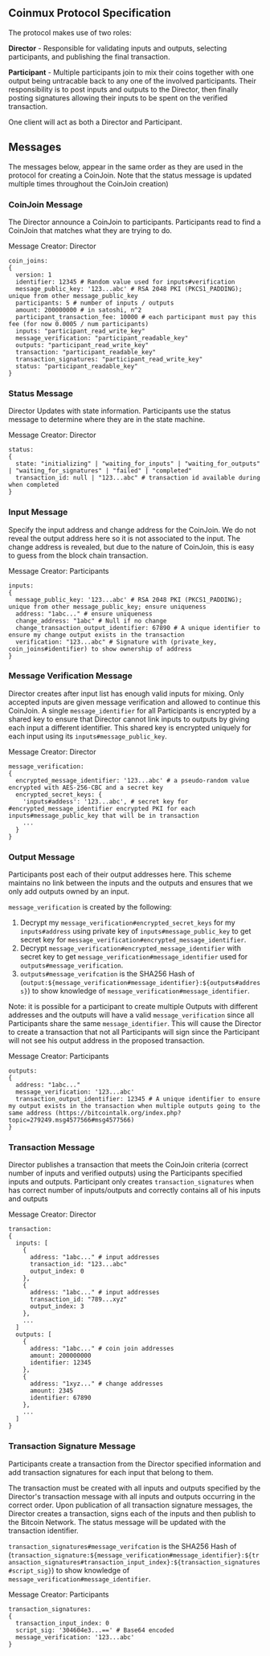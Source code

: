 ## Coinmux Protocol Specification

The protocol makes use of two roles:

**Director** - Responsible for validating inputs and outputs, selecting participants, and publishing the final transaction.

**Participant** - Multiple participants join to mix their coins together with one output being untracable back to any one of the involved participants. Their responsibility is to post inputs and outputs to the Director, then finally posting signatures allowing their inputs to be spent on the verified transaction.

One client will act as both a Director and Participant.

## Messages

The messages below, appear in the same order as they are used in the protocol for creating a CoinJoin. Note that the status message is updated multiple times throughout the CoinJoin creation)

### CoinJoin Message
The Director announce a CoinJoin to participants.
Participants read to find a CoinJoin that matches what they are trying to do.

Message Creator: Director
```
coin_joins:
{
  version: 1
  identifier: 12345 # Random value used for inputs#verification
  message_public_key: '123...abc' # RSA 2048 PKI (PKCS1_PADDING); unique from other message_public_key
  participants: 5 # number of inputs / outputs
  amount: 200000000 # in satoshi, n^2
  participant_transaction_fee: 10000 # each participant must pay this fee (for now 0.0005 / num participants)
  inputs: "participant_read_write_key"
  message_verification: "participant_readable_key"
  outputs: "participant_read_write_key"
  transaction: "participant_readable_key"
  transaction_signatures: "participant_read_write_key"
  status: "participant_readable_key"
}
```

### Status Message

Director Updates with state information.
Participants use the status message to determine where they are in the state machine.

Message Creator: Director
```
status:
{
  state: "initializing" | "waiting_for_inputs" | "waiting_for_outputs" | "waiting_for_signatures" | "failed" | "completed"
  transaction_id: null | "123...abc" # transaction id available during when completed
}
```

### Input Message

Specify the input address and change address for the CoinJoin.
We do not reveal the output address here so it is not associated to the input.
The change address is revealed, but due to the nature of CoinJoin, this is easy to guess from the block chain transaction.

Message Creator: Participants
```
inputs:
{
  message_public_key: '123...abc' # RSA 2048 PKI (PKCS1_PADDING); unique from other message_public_key; ensure uniqueness
  address: "1abc..." # ensure uniqueness
  change_address: "1abc" # Null if no change
  change_transaction_output_identifier: 67890 # A unique identifier to ensure my change output exists in the transaction
  verification: "123...abc" # Signature with (private_key, coin_joins#identifier) to show ownership of address
}
```

### Message Verification Message

Director creates after input list has enough valid inputs for mixing.
Only accepted inputs are given message verification and allowed to continue this CoinJoin.
A single ```message_identifier``` for all Participants is encrypted by a shared key to ensure that Director cannot link inputs to outputs by giving each input a different identifier. This shared key is encrypted uniquely for each input using its ```inputs#message_public_key```.

Message Creator: Director
```
message_verification:
{
  encrypted_message_identifier: '123...abc' # a pseudo-random value encrypted with AES-256-CBC and a secret key
  encrypted_secret_keys: {
    'inputs#addess': '123...abc', # secret key for #encrypted_message_identifier encrypted PKI for each inputs#message_public_key that will be in transaction
    ...
  }
}
```

### Output Message

Participants post each of their output addresses here.
This scheme maintains no link between the inputs and the outputs and ensures that we only add outputs owned by an input.

```message_verification``` is created by the following:

1. Decrypt my ```message_verification#encrypted_secret_keys``` for my ```inputs#address``` using private key of ```inputs#message_public_key``` to get secret key for ```message_verification#encrypted_message_identifier```.
2. Decrypt ```message_verification#encrypted_message_identifier``` with secret key to get ```message_verification#message_identifier``` used for ```outputs#message_verification```.
3. ```outputs#message_verifcation``` is the SHA256 Hash of (```output:${message_verification#message_identifier}:${outputs#address}```) to show knowledge of ```message_verification#message_identifier```.

Note: it is possible for a participant to create multiple Outputs with different addresses and the outputs will have a valid ```message_verification``` since all Participants share the same ```message_identifier```. This will cause the Director to create a transaction that not all Participants will sign since the Participant will not see his output address in the proposed transaction.

Message Creator: Participants
```
outputs:
{
  address: "1abc..."
  message_verification: '123...abc'
  transaction_output_identifier: 12345 # A unique identifier to ensure my output exists in the transaction when multiple outputs going to the same address (https://bitcointalk.org/index.php?topic=279249.msg4577566#msg4577566)
}
```

### Transaction Message

Director publishes a transaction that meets the CoinJoin criteria (correct number of inputs and verified outputs) using the Participants specified inputs and outputs.
Participant only creates ```transaction_signatures``` when has correct number of inputs/outputs and correctly contains all of his inputs and outputs

Message Creator: Director
```
transaction:
{
  inputs: [
    {
      address: "1abc..." # input addresses
      transaction_id: "123...abc"
      output_index: 0
    },
    {
      address: "1abc..." # input addresses
      transaction_id: "789...xyz"
      output_index: 3
    },
    ...
  ]
  outputs: [
    {
      address: "1abc..." # coin join addresses
      amount: 200000000
      identifier: 12345
    },
    {
      address: "1xyz..." # change addresses
      amount: 2345
      identifier: 67890
    },
    ...
  ]
}
```

### Transaction Signature Message

Participants create a transaction from the Director specified information and add transaction signatures for each input that belong to them.

The transaction must be created with all inputs and outputs specified by the Director's transaction message with all inputs and outputs occurring in the correct order.
Upon publication of all transaction signature messages, the Director creates a transaction, signs each of the inputs and then publish to the Bitcoin Network. The status message will be updated with the transaction identifier.

```transaction_signatures#message_verifcation``` is the SHA256 Hash of (```transaction_signature:${message_verification#message_identifier}:${transaction_signatures#transaction_input_index}:${transaction_signatures#script_sig}```) to show knowledge of ```message_verification#message_identifier```.

Message Creator: Participants
```
transaction_signatures:
{
  transaction_input_index: 0
  script_sig: '304604e3...==' # Base64 encoded
  message_verification: '123...abc'
}
```
